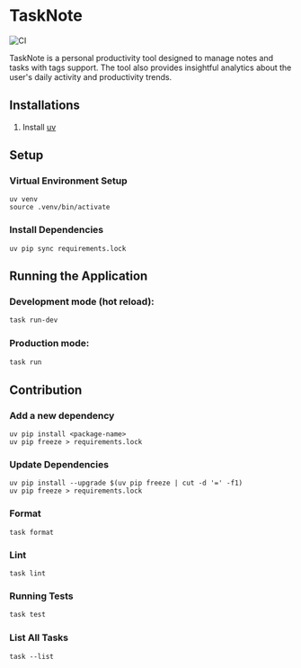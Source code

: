 # TaskNote
![CI](https://github.com/nithyanatarajan/tasknote-py/actions/workflows/ci.yml/badge.svg)

TaskNote is a personal productivity tool designed to manage notes and tasks with tags support. The tool also provides
insightful analytics about the user's daily activity and productivity trends.

## Installations

1. Install [uv](https://github.com/astral-sh/uv)

## Setup

### Virtual Environment Setup

```shell
uv venv
source .venv/bin/activate
```

### Install Dependencies

```shell
uv pip sync requirements.lock
```

## Running the Application

### Development mode (hot reload):

```bash
task run-dev
```

### Production mode:

```bash
task run
```

## Contribution

### Add a new dependency

```shell
uv pip install <package-name>
uv pip freeze > requirements.lock
```

### Update Dependencies

```shell
uv pip install --upgrade $(uv pip freeze | cut -d '=' -f1)
uv pip freeze > requirements.lock
```

### Format

```shell
task format
```

### Lint

```shell
task lint
```

### Running Tests

```bash
task test
```

### List All Tasks

```shell
task --list
```

